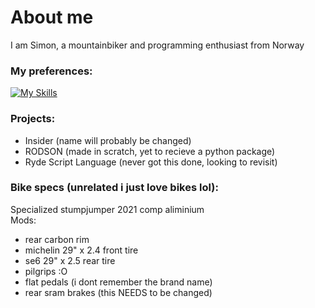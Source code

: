 # About me <br>
I am Simon, a mountainbiker and programming enthusiast from Norway <br>
### My preferences: <br>
[![My Skills](https://skillicons.dev/icons?i=python,vscode)](https://skillicons.dev) <br>
### Projects: <br>
* Insider (name will probably be changed) <br>
* RODSON (made in scratch, yet to recieve a python package) <br>
* Ryde Script Language (never got this done, looking to revisit) <br>
### Bike specs (unrelated i just love bikes lol): <br>
Specialized stumpjumper 2021 comp aliminium <br>
Mods:<br>
* rear carbon rim<br>
* michelin 29" x 2.4 front tire<br>
* se6 29" x 2.5 rear tire<br>
* pilgrips :O<br>
* flat pedals (i dont remember the brand name)<br>
* rear sram brakes (this NEEDS to be changed)<br>
